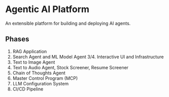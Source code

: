 # Agentic AI Platform 
 
An extensible platform for building and deploying AI agents. 
 
## Phases 
 
1. RAG Application 
2. Search Agent and ML Model Agent 
3/4. Interactive UI and Infrastructure 
5. Text to Image Agent 
6. Text to Audio Agent, Stock Screener, Resume Screener 
7. Chain of Thoughts Agent 
8. Master Control Program (MCP) 
9. LLM Configuration System 
11. CI/CD Pipeline 
